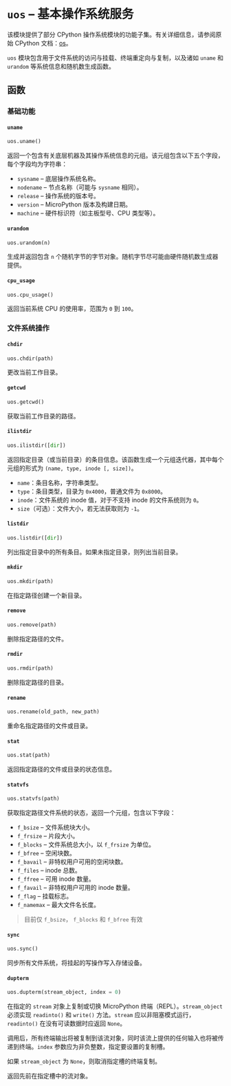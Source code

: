 # `uos` – 基本操作系统服务

该模块提供了部分 CPython 操作系统模块的功能子集。有关详细信息，请参阅原始 CPython 文档：[os](https://docs.python.org/3.5/library/os.html#module-os)。

`uos` 模块包含用于文件系统的访问与挂载、终端重定向与复制，以及诸如 `uname` 和 `urandom` 等系统信息和随机数生成函数。

## 函数

### 基础功能

#### `uname`

```python
uos.uname()
```

返回一个包含有关底层机器及其操作系统信息的元组。该元组包含以下五个字段，每个字段均为字符串：

- `sysname`  – 底层操作系统名称。
- `nodename`  – 节点名称（可能与 `sysname` 相同）。
- `release`  – 操作系统的版本号。
- `version`  – MicroPython 版本及构建日期。
- `machine`  – 硬件标识符（如主板型号、CPU 类型等）。

#### `urandom`

```python
uos.urandom(n)
```

生成并返回包含 `n` 个随机字节的字节对象。随机字节尽可能由硬件随机数生成器提供。

#### `cpu_usage`

```python
uos.cpu_usage()
```

返回当前系统 CPU 的使用率，范围为 `0` 到 `100`。

### 文件系统操作

#### `chdir`

```python
uos.chdir(path)
```

更改当前工作目录。

#### `getcwd`

```python
uos.getcwd()
```

获取当前工作目录的路径。

#### `ilistdir`

```python
uos.ilistdir([dir])
```

返回指定目录（或当前目录）的条目信息。该函数生成一个元组迭代器，其中每个元组的形式为 `(name, type, inode [, size])`。

- `name`：条目名称，字符串类型。
- `type`：条目类型，目录为 `0x4000`，普通文件为 `0x8000`。
- `inode`：文件系统的 inode 值，对于不支持 inode 的文件系统则为 `0`。
- `size`（可选）：文件大小，若无法获取则为 `-1`。

#### `listdir`

```python
uos.listdir([dir])
```

列出指定目录中的所有条目。如果未指定目录，则列出当前目录。

#### `mkdir`

```python
uos.mkdir(path)
```

在指定路径创建一个新目录。

#### `remove`

```python
uos.remove(path)
```

删除指定路径的文件。

#### `rmdir`

```python
uos.rmdir(path)
```

删除指定路径的目录。

#### `rename`

```python
uos.rename(old_path, new_path)
```

重命名指定路径的文件或目录。

#### `stat`

```python
uos.stat(path)
```

返回指定路径的文件或目录的状态信息。

#### `statvfs`

```python
uos.statvfs(path)
```

获取指定路径文件系统的状态，返回一个元组，包含以下字段：

- `f_bsize` – 文件系统块大小。
- `f_frsize` – 片段大小。
- `f_blocks` – 文件系统总大小，以 `f_frsize` 为单位。
- `f_bfree` – 空闲块数。
- `f_bavail` – 非特权用户可用的空闲块数。
- `f_files` – inode 总数。
- `f_ffree` – 可用 inode 数量。
- `f_favail` – 非特权用户可用的 inode 数量。
- `f_flag` – 挂载标志。
- `f_namemax` – 最大文件名长度。

> 目前仅 `f_bsize`， `f_blocks` 和 `f_bfree` 有效

#### `sync`

```python
uos.sync()
```

同步所有文件系统，将挂起的写操作写入存储设备。

#### `dupterm`

```python
uos.dupterm(stream_object, index = 0)
```

在指定的 `stream` 对象上复制或切换 MicroPython 终端（REPL）。`stream_object` 必须实现 `readinto()` 和 `write()` 方法。`stream` 应以非阻塞模式运行，`readinto()` 在没有可读数据时应返回 `None`。

调用后，所有终端输出将被复制到该流对象，同时该流上提供的任何输入也将被传递到终端。`index` 参数应为非负整数，指定要设置的复制槽。

如果 `stream_object` 为 `None`，则取消指定槽的终端复制。

返回先前在指定槽中的流对象。
